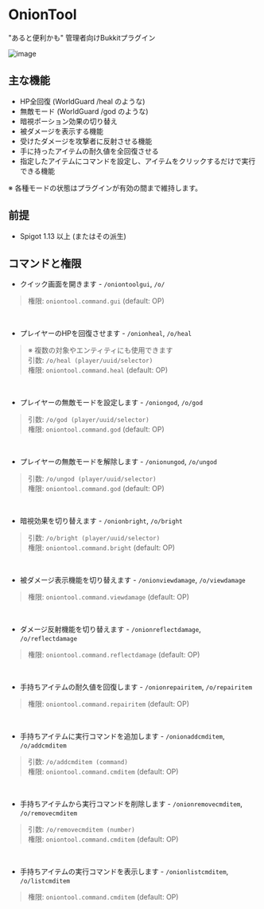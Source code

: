 # OnionTool
"あると便利かも" 管理者向けBukkitプラグイン

![image](https://user-images.githubusercontent.com/62508399/218626042-15bbdc78-cf30-46d9-9ac3-e9164868600b.png)

## 主な機能
- HP全回復 (WorldGuard /heal のような)
- 無敵モード (WorldGuard /god のような)
- 暗視ポーション効果の切り替え
- 被ダメージを表示する機能
- 受けたダメージを攻撃者に反射させる機能
- 手に持ったアイテムの耐久値を全回復させる
- 指定したアイテムにコマンドを設定し、アイテムをクリックするだけで実行できる機能

※ 各種モードの状態はプラグインが有効の間まで維持します。


## 前提
- Spigot 1.13 以上 (またはその派生)


## コマンドと権限
- クイック画面を開きます - `/oniontoolgui`, `/o/`
> 権限: `oniontool.command.gui` (default: OP)
<br>

- プレイヤーのHPを回復させます - `/onionheal`, `/o/heal`
> ※ 複数の対象やエンティティにも使用できます<br>
> 引数: `/o/heal (player/uuid/selector)`<br>
> 権限: `oniontool.command.heal` (default: OP)
<br>

- プレイヤーの無敵モードを設定します - `/oniongod`, `/o/god`
> 引数: `/o/god (player/uuid/selector)`<br>
> 権限: `oniontool.command.god` (default: OP)
<br>

- プレイヤーの無敵モードを解除します - `/onionungod`, `/o/ungod`
> 引数: `/o/ungod (player/uuid/selector)`<br>
> 権限: `oniontool.command.god` (default: OP)
<br>

- 暗視効果を切り替えます - `/onionbright`, `/o/bright`
> 引数: `/o/bright (player/uuid/selector)`<br>
> 権限: `oniontool.command.bright` (default: OP)
<br>

- 被ダメージ表示機能を切り替えます - `/onionviewdamage`, `/o/viewdamage`
> 権限: `oniontool.command.viewdamage` (default: OP)
<br>

- ダメージ反射機能を切り替えます - `/onionreflectdamage`, `/o/reflectdamage`
> 権限: `oniontool.command.reflectdamage` (default: OP)
<br>

- 手持ちアイテムの耐久値を回復します - `/onionrepairitem`, `/o/repairitem`
> 権限: `oniontool.command.repairitem` (default: OP)
<br>

- 手持ちアイテムに実行コマンドを追加します - `/onionaddcmditem`, `/o/addcmditem`
> 引数: `/o/addcmditem (command)`<br>
> 権限: `oniontool.command.cmditem` (default: OP)
<br>

- 手持ちアイテムから実行コマンドを削除します - `/onionremovecmditem`, `/o/removecmditem`
> 引数: `/o/removecmditem (number)`<br>
> 権限: `oniontool.command.cmditem` (default: OP)
<br>

- 手持ちアイテムの実行コマンドを表示します - `/onionlistcmditem`, `/o/listcmditem`
> 権限: `oniontool.command.cmditem` (default: OP)
